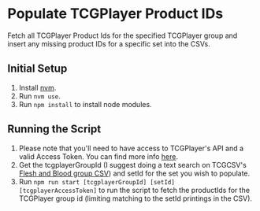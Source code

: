 # Populate TCGPlayer Product IDs

Fetch all TCGPlayer Product Ids for the specified TCGPlayer group and insert any missing product IDs for a specific set into the CSVs.

## Initial Setup

1. Install [nvm](https://github.com/nvm-sh/nvm#installing-and-updating).
2. Run `nvm use`.
3. Run `npm install` to install node modules.

## Running the Script

1. Please note that you'll need to have access to TCGPlayer's API and a valid Access Token. You can find more info [here](https://docs.tcgplayer.com/docs/getting-started).
2. Get the tcgplayerGroupId (I suggest doing a text search on TCGCSV's [Flesh and Blood group CSV](https://tcgcsv.com/62/groups)) and setId for the set you wish to populate.
3. Run `npm run start [tcgplayerGroupId] [setId] [tcgplayerAccessToken]` to run the script to fetch the productIds for the TCGPlayer group id (limiting matching to the setId printings in the CSV).
